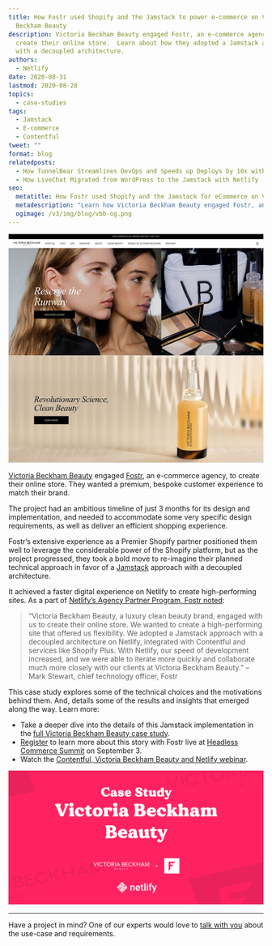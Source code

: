 ```yaml
---
title: How Fostr used Shopify and the Jamstack to power e-commerce on Victoria
  Beckham Beauty
description: Victoria Beckham Beauty engaged Fostr, an e-commerce agency, to
  create their online store.  Learn about how they adopted a Jamstack approach
  with a decoupled architecture.
authors:
  - Netlify
date: 2020-08-31
lastmod: 2020-08-28
topics:
  - case-studies
tags:
  - Jamstack
  - E-commerce
  - Contentful
tweet: ""
format: blog
relatedposts:
  - How TunnelBear Streamlines DevOps and Speeds up Deploys by 10x with Netlify
  - How LiveChat Migrated from WordPress to the Jamstack with Netlify
seo:
  metatitle: How Fostr used Shopify and the Jamstack for eCommerce on Victoria Beckham Beauty
  metadescription: "Learn how Victoria Beckham Beauty engaged Fostr, an e-commerce agency, to create their online store utilizing the Jamstack and a decoupled architecture with Shopify."
  ogimage: /v3/img/blog/vbb-og.png
---
```

![Victoria Beckham Beauty website](/v3/img/blog/vbb-web.jpg "Victoria Beckham Beauty website")

[Victoria Beckham Beauty](https://www.victoriabeckhambeauty.com/) engaged [Fostr](https://www.fostr.io/), an e-commerce agency, to create their online store. They wanted a premium, bespoke customer experience to match their brand.

The project had an ambitious timeline of just 3 months for its design and implementation, and needed to accommodate some very specific design requirements, as well as deliver an efficient shopping experience.

Fostr’s extensive experience as a Premier Shopify partner positioned them well to leverage the considerable power of the Shopify platform, but as the project progressed, they took a bold move to re-imagine their planned technical approach in favor of a [Jamstack](https://www.netlify.com/jamstack/) approach with a decoupled architecture.

It achieved a faster digital experience on Netlify to create high-performing sites. As a part of [Netlify’s Agency Partner Program, Fostr noted](https://www.netlify.com/blog/2020/08/26/global-agencies-are-teaming-up-with-netlify-for-jamstack-websites-and-web-apps/):

> “Victoria Beckham Beauty, a luxury clean beauty brand, engaged with us to create their online store. We wanted to create a high-performing site that offered us flexibility. We adopted a Jamstack approach with a decoupled architecture on Netlify, integrated with Contentful and services like Shopify Plus. With Netlify, our speed of development increased, and we were able to iterate more quickly and collaborate much more closely with our clients at Victoria Beckham Beauty.” – Mark Stewart, chief technology officer, Fostr

This case study explores some of the technical choices and the motivations behind them. And, details some of the results and insights that emerged along the way. Learn more:

* Take a deeper dive into the details of this Jamstack implementation in the [full Victoria Beckham Beauty case study](https://www.netlify.com/customers/victoria-beckham-beauty/).
* [Register](https://ti.to/netlify/headless-commerce-summit) to learn more about this story with Fostr live at [Headless Commerce Summit](https://headlesscommercesummit.com/) on September 3.
* Watch the [Contentful, Victoria Beckham Beauty and Netlify webinar](https://www.netlify.com/resources/webinars/victoria-beckham-beauty-uses-contentful-and-netlify-to-build-a-dream-ecommerce-experience/).

[![Victoria Beckham Beauty web story on Netlify](/v3/img/blog/vbb-og.png "Victoria Beckham Beauty's digital experience on Netlify")](https://www.netlify.com/customers/victoria-beckham-beauty/)

---

Have a project in mind? One of our experts would love to [talk with you](https://www.netlify.com/enterprise/contact/) about the use-case and requirements.